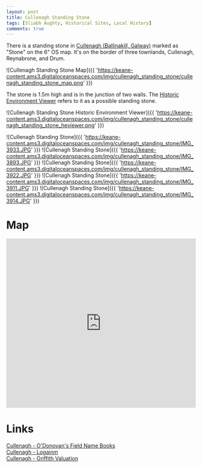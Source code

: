 ```yaml
---
layout: post
title: Cullenagh Standing Stone
tags: [Sliabh Aughty, Historical Sites, Local History]
comments: true
---
```


There is a standing stone in [Cullenagh (Ballinakill, Galway)](https://www.townlands.ie/galway/leitrim/ballynakill/marblehill/cullenagh/) marked as "Stone" on the 6" OS map. It's on the border of three townlands, Cullenagh, Reynabrone, and Drum.

![Cullenagh Standing Stone Map]({{ 'https://keane-content.ams3.digitaloceanspaces.com/img/cullenagh_standing_stone/cullenagh_standing_stone_map.png' }})

The stone is 1.5m high and is in the junction of two walls. The [Historic Environment Viewer](https://maps.archaeology.ie/HistoricEnvironment/) refers to it as a possible standing stone.

![Cullenagh Standing Stone Historic Environment Viewer]({{ 'https://keane-content.ams3.digitaloceanspaces.com/img/cullenagh_standing_stone/cullenagh_standing_stone_heviewer.png' }})

![Cullenagh Standing Stone]({{ 'https://keane-content.ams3.digitaloceanspaces.com/img/cullenagh_standing_stone/IMG_3933.JPG' }})
![Cullenagh Standing Stone]({{ 'https://keane-content.ams3.digitaloceanspaces.com/img/cullenagh_standing_stone/IMG_3893.JPG' }})
![Cullenagh Standing Stone]({{ 'https://keane-content.ams3.digitaloceanspaces.com/img/cullenagh_standing_stone/IMG_3922.JPG' }})
![Cullenagh Standing Stone]({{ 'https://keane-content.ams3.digitaloceanspaces.com/img/cullenagh_standing_stone/IMG_3911.JPG' }})
![Cullenagh Standing Stone]({{ 'https://keane-content.ams3.digitaloceanspaces.com/img/cullenagh_standing_stone/IMG_3914.JPG' }})

# Map
<iframe width="100%" width="600" height="450" frameborder="0" style="border:0" src="https://www.google.com/maps/embed/v1/place?q=53.102298,-8.525609&amp;key=AIzaSyBVNC6dbEIPRjV2os7cRJfSaEh7WLjx9ZQ&maptype=satellite"></iframe>

# Links
[Cullenagh - O'Donovan's Field Name Books](http://places.galwaylibrary.ie/place/45705)  
[Cullenagh - Logainm](https://www.logainm.ie/ga/20185)  
[Cullenagh - Griffith Valuation](http://www.askaboutireland.ie/griffith-valuation/index.xml?action=doNameSearch&PlaceID=551865&county=Galway&barony=Leitrim&parish=Ballynakill&townland=%3Cb%3ECullenagh%3C/b%3E)  